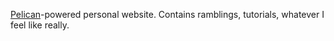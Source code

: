 [Pelican](http://github.com/getpelican)-powered personal website. Contains
ramblings, tutorials, whatever I feel like really.
